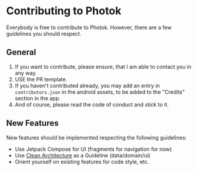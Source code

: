 # Contributing to Photok

Everybody is free to contribute to Photok.
However, there are a few guidelines you should respect.

## General

1. If you want to contribute, please ensure, that I am able to contact you in any way.
3. USE the PR template.
4. If you haven't contributed already, you may add an entry in `contributors.json` in the android assets, to be added to the "Credits" section in the app.
5. And of course, please read the code of conduct and stick to it.

## New Features

New features should be implemented respecting the following guidelines:
- Use Jetpack Compose for UI (fragments for navigation for now)
- Use [Clean Architecture](https://cdn-media-1.freecodecamp.org/images/oVVbTLR5gXHgP8Ehlz1qzRm5LLjX9kv2Zri6) as a Guideline (data/domain/ui)
- Orient yourself on existing features for code style, etc.
